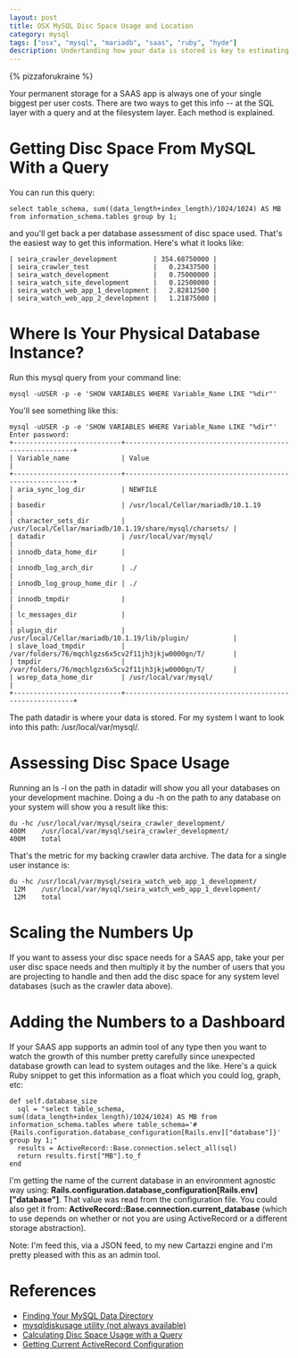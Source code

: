 ```yaml
---
layout: post
title: OSX MySQL Disc Space Usage and Location
category: mysql
tags: ["osx", "mysql", "mariadb", "saas", "ruby", "hyde"]
description: Undertanding how your data is stored is key to estimating the size of the servers you need to lease.  Here I look into mysql disc usage.
---
```

{% pizzaforukraine  %}

Your permanent storage for a SAAS app is always one of your single biggest per user costs.  There are two ways to get this info -- at the SQL layer with a query and at the filesystem layer.  Each method is explained.

# Getting Disc Space From MySQL With a Query

You can run this query:

    select table_schema, sum((data_length+index_length)/1024/1024) AS MB from information_schema.tables group by 1;

and you'll get back a per database assessment of disc space used.  That's the easiest way to get this information.  Here's what it looks like:

    | seira_crawler_development         | 354.68750000 |
    | seira_crawler_test                |   0.23437500 |
    | seira_watch_development           |   0.75000000 |
    | seira_watch_site_development      |   0.12500000 |
    | seira_watch_web_app_1_development |   2.82812500 |
    | seira_watch_web_app_2_development |   1.21875000 |

# Where Is Your Physical Database Instance?

Run this mysql query from your command line:

    mysql -uUSER -p -e 'SHOW VARIABLES WHERE Variable_Name LIKE "%dir"'

You'll see something like this:

    mysql -uUSER -p -e 'SHOW VARIABLES WHERE Variable_Name LIKE "%dir"'
    Enter password:
    +---------------------------+---------------------------------------------------------+
    | Variable_name             | Value                                                   |
    +---------------------------+---------------------------------------------------------+
    | aria_sync_log_dir         | NEWFILE                                                 |
    | basedir                   | /usr/local/Cellar/mariadb/10.1.19                       |
    | character_sets_dir        | /usr/local/Cellar/mariadb/10.1.19/share/mysql/charsets/ |
    | datadir                   | /usr/local/var/mysql/                                   |
    | innodb_data_home_dir      |                                                         |
    | innodb_log_arch_dir       | ./                                                      |
    | innodb_log_group_home_dir | ./                                                      |
    | innodb_tmpdir             |                                                         |
    | lc_messages_dir           |                                                         |
    | plugin_dir                | /usr/local/Cellar/mariadb/10.1.19/lib/plugin/           |
    | slave_load_tmpdir         | /var/folders/76/mqchlgzs6x5cv2f11jh3jkjw0000gn/T/       |
    | tmpdir                    | /var/folders/76/mqchlgzs6x5cv2f11jh3jkjw0000gn/T/       |
    | wsrep_data_home_dir       | /usr/local/var/mysql/                                   |
    +---------------------------+---------------------------------------------------------+

The path datadir is where your data is stored.  For my system I want to look into this path: /usr/local/var/mysql/.

# Assessing Disc Space Usage

Running an ls -l on the path in datadir will show you all your databases on your development machine.  Doing a du -h on the path to any database on your system will show you a result like this:

    du -hc /usr/local/var/mysql/seira_crawler_development/
    400M    /usr/local/var/mysql/seira_crawler_development/
    400M    total

That's the metric for my backing crawler data archive.  The data for a single user instance is:

    du -hc /usr/local/var/mysql/seira_watch_web_app_1_development/
     12M    /usr/local/var/mysql/seira_watch_web_app_1_development/
     12M    total

# Scaling the Numbers Up

If you want to assess your disc space needs for a SAAS app, take your per user disc space needs and then multiply it by the number of users that you are projecting to handle and then add the disc space for any system level databases (such as the crawler data above).

# Adding the Numbers to a Dashboard

If your SAAS app supports an admin tool of any type then you want to watch the growth of this number pretty carefully since unexpected database growth can lead to system outages and the like.  Here's a quick Ruby snippet to get this information as a float which you could log, graph, etc:

    def self.database_size
      sql = "select table_schema, sum((data_length+index_length)/1024/1024) AS MB from information_schema.tables where table_schema='#{Rails.configuration.database_configuration[Rails.env]["database"]}' group by 1;"
      results = ActiveRecord::Base.connection.select_all(sql)
      return results.first["MB"].to_f
    end
    
  I'm getting the name of the current database in an environment agnostic way using: **Rails.configuration.database_configuration[Rails.env]["database"]**.  That value was read from the configuration file.  You could also get it from: **ActiveRecord::Base.connection.current_database** (which to use depends on whether or not you are using ActiveRecord or a different storage abstraction).
  
  Note: I'm feed this, via a JSON feed, to my new Cartazzi engine and I'm pretty pleased with this as an admin tool.

# References

* [Finding Your MySQL Data Directory](http://stackoverflow.com/questions/17968287/how-to-find-the-mysql-data-directory-from-command-line-in-windows)
* [mysqldiskusage utility (not always available)](https://dev.mysql.com/doc/mysql-utilities/1.5/en/mysqldiskusage.html)
* [Calculating Disc Space Usage with a Query](https://dba.stackexchange.com/questions/14337/calculating-disk-space-usage-per-mysql-db)
* [Getting Current ActiveRecord Configuration](http://stackoverflow.com/questions/10001583/how-to-check-the-database-name-that-activerecord-uses)